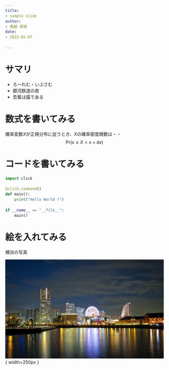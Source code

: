 ```yaml
---
title:
- sample slide
author:
- 堀越 保徳
date:
- 2022-02-07

---
```


# サマリ

- ろーれむ・いぷさむ
- 銀河鉄道の夜
- 吾輩は猫である

# 数式を書いてみる

確率変数$X$が正規分布に従うとき、$X$の確率密度関数は・・
$$
\mathrm{Pr}(x \le X < x + \mathrm{d}x)
$$

# コードを書いてみる

```python
import click

@click.command()
def main():
    print("Hello World !")

if __name__ == "__file__":
    main()
```

# 絵を入れてみる

横浜の写真

![横浜](resource/yokohama.jpg){ width=250px }
